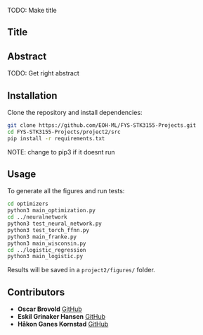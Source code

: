 TODO: 
Make title
## Title

## Abstract
TODO:
Get right abstract

## Installation
Clone the repository and install dependencies:

```bash
git clone https://github.com/EOH-ML/FYS-STK3155-Projects.git
cd FYS-STK3155-Projects/project2/src
pip install -r requirements.txt
```
NOTE: change to pip3 if it doesnt run

## Usage

To generate all the figures and run tests: 

```bash
cd optimizers
python3 main_optimization.py
cd ../neuralnetwork
python3 test_neural_network.py
python3 test_torch_ffnn.py
python3 main_franke.py
python3 main_wisconsin.py
cd ../logistic_regression
python3 main_logistic.py
```

Results will be saved in a `project2/figures/` folder.

## Contributors

- **Oscar Brovold** [GitHub](https://github.com/oscarbrovold)
- **Eskil Grinaker Hansen** [GitHub](https://github.com/eskilgrin)
- **Håkon Ganes Kornstad** [GitHub](https://github.com/hakonko)


